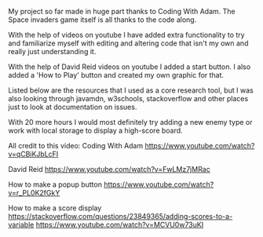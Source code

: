 My project so far made in huge part thanks to Coding With Adam.
The Space invaders game itself is all thanks to the code along.

With the help of videos on youtube I have added extra functionality to try and familiarize myself with
editing and altering code that isn't my own and really just understanding it. 

With the help of David Reid videos on youtube I added a start button.
I also added a 'How to Play' button and created my own graphic for that.

Listed below are the resources that I used as a core research tool, but I was also looking through
javamdn, w3schools, stackoverflow and other places just to look at documentation on issues.

With 20 more hours I would most definitely try adding a new enemy type or work with local storage to display
a high-score board.


All credit to this video:
Coding With Adam
https://www.youtube.com/watch?v=qCBiKJbLcFI

David Reid
https://www.youtube.com/watch?v=FwLMz7jMRac

How to make a popup button
https://www.youtube.com/watch?v=r_PL0K2fGkY

How to make a score display
https://stackoverflow.com/questions/23849365/adding-scores-to-a-variable
https://www.youtube.com/watch?v=MCVU0w73uKI
